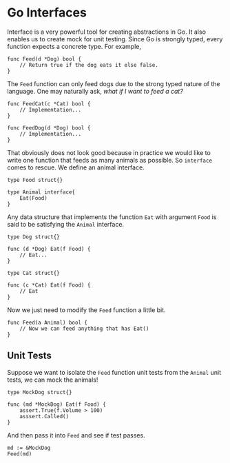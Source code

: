 # Go Interfaces
Interface is a very powerful tool for creating abstractions in Go. It also enables us to create mock
for unit testing. Since Go is strongly typed, every function expects a concrete type. For example,
```golang
func Feed(d *Dog) bool {
    // Return true if the dog eats it else false.
}
```

The `Feed` function can only feed dogs due to the strong typed nature of the language. One may naturally
ask, *what if I want to feed a cat?*
```golang
func FeedCat(c *Cat) bool {
    // Implementation...
}

func FeedDog(d *Dog) bool {
    // Implementation...
}
```

That obviously does not look good because in practice we would like to write one function that feeds
as many animals as possible. So `interface` comes to rescue. We define an animal interface.
```golang
type Food struct{}

type Animal interface{
    Eat(Food)
}
```

Any data structure that implements the function `Eat` with argument `Food` is said to be satisfying
the `Animal` interface.
```golang
type Dog struct{}

func (d *Dog) Eat(f Food) {
    // Eat...
}

type Cat struct{}

func (c *Cat) Eat(f Food) {
    // Eat
}
```

Now we just need to modify the `Feed` function a little bit.
```golang
func Feed(a Animal) bool {
    // Now we can feed anything that has Eat()
}
```

## Unit Tests
Suppose we want to isolate the `Feed` function unit tests from the `Animal` unit tests, we can mock
the animals!
```golang
type MockDog struct{}

func (md *MockDog) Eat(f Food) {
    assert.True(f.Volume > 100)
    asssert.Called()
}
```

And then pass it into `Feed` and see if test passes.
```
md := &MockDog
Feed(md)
``` 